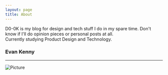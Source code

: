 ```yaml
---
layout: page
title: About
---
```


D0-0K is my blog for design and tech stuff I do in my spare time. Don't know if I'll do opinion pieces or personal posts at all.<br>
Currently studying Product Design and Technology.
### Evan Kenny
------------
![Picture](https://raw.githubusercontent.com/D0-0K/D0-0K.github.io/main/about.gif)


